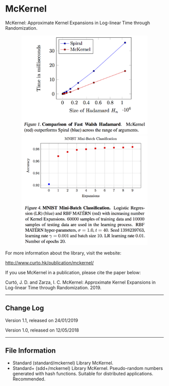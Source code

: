 # McKernel

McKernel: Approximate Kernel Expansions in Log-linear Time through Randomization.

<p align="center">
<img src="fwh.png" width="400">
<img src="matern.png" width="400">
</p>

For more information about the library, visit the website:

  http://www.curto.hk/publication/mckernel/

If you use McKernel in a publication, please cite the paper below:

Curtó, J. D. and Zarza, I. C.
McKernel: Approximate Kernel Expansions in Log-linear Time through Randomization. 2019.

--------------------------------------------------------
Change Log
--------------------------------------------------------

Version 1.1, released on 24/01/2019

Version 1.0, released on 12/05/2018

--------------------------------------------------------
File Information
--------------------------------------------------------

- Standard (standard/mckernel)
       Library McKernel.
- Standard+ (sdd+/mckernel)
       Library McKernel. Pseudo-random numbers generated with hash functions. Suitable for distributed applications. Recommended.
